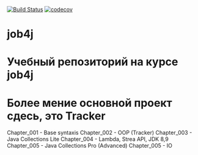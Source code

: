 [![Build Status](https://travis-ci.org/DaniilsLoputevs/job4j.svg?branch=master)](https://travis-ci.org/DaniilsLoputevs/job4j)
[![codecov](https://codecov.io/gh/DaniilsLoputevs/job4j/branch/master/graph/badge.svg)](https://codecov.io/gh/DaniilsLoputevs/job4j)
# job4j
# Учебный репозиторий на курсе job4j
# Более мение основной проект сдесь, это Tracker
Chapter_001 - Base syntaxis
Chapter_002 - OOP (Tracker)
Chapter_003 - Java Collections Lite
Chapter_004 - Lambda, Strea API, JDK 8,9
Chapter_005 - Java Collections Pro (Advanced)
Chapter_005 - IO

